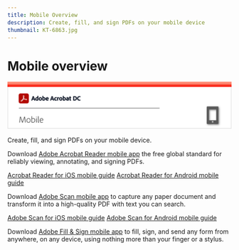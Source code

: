 ```yaml
---
title: Mobile Overview
description: Create, fill, and sign PDFs on your mobile device
thumbnail: KT-6863.jpg
---
```


# Mobile overview

![Acrobat Mobile Image](../assets/Hero-Mobile.png)

Create, fill, and sign PDFs on your mobile device.

Download [Adobe Acrobat Reader mobile app](https://acrobat.adobe.com/us/en/mobile/acrobat-reader.html) the free global standard for reliably viewing, annotating, and signing PDFs.

[Acrobat Reader for iOS mobile guide](https://experienceleague.adobe.com/docs/document-cloud-mobile/ios/index.html)
[Acrobat Reader for Android mobile guide](https://experienceleague.adobe.com/docs/document-cloud-mobile/android/index.html)

Download [Adobe Scan mobile app](https://acrobat.adobe.com/us/en/mobile/scanner-app.html) to capture any paper document and transform it into a high-quality PDF with text you can search.

[Adobe Scan for iOS mobile guide](https://experienceleague.adobe.com/docs/document-cloud-mobile/scanios/index.html)
[Adobe Scan for Android mobile guide](https://experienceleague.adobe.com/docs/document-cloud-mobile/scanandroid/index.html)

Download [Adobe Fill & Sign mobile app](https://acrobat.adobe.com/us/en/mobile/fill-sign-pdfs.html) to fill, sign, and send any form from anywhere, on any device, using nothing more than your finger or a stylus.